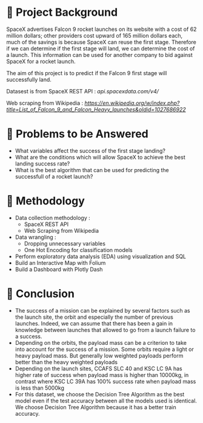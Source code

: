 # 🚀 Project Background
SpaceX advertises Falcon 9 rocket launches on its website with a cost of 62 million dollars; other providers cost upward of 165 million dollars each, much of the savings is because SpaceX can reuse the first stage. Therefore if we can determine if the first stage will land, we can determine the cost of a launch. This information can be used for another company to bid against SpaceX for a rocket launch.

The aim of this project is to predict if the Falcon 9 first stage will successfully land.

Datasest is from SpaceX REST API  : _api.spacexdata.com/v4/_

Web scraping from Wikipedia       : _https://en.wikipedia.org/w/index.php?title=List_of_Falcon_9_and_Falcon_Heavy_launches&oldid=1027686922_

# 📄 Problems to be Answered
* What variables affect the success of the first stage landing?
* What are the conditions which will allow SpaceX to achieve the best landing success rate? 
* What is the best algorithm that can be used for predicting the successfull of a rocket launch? 

# 📄 Methodology
* Data collection methodology : 
  * SpaceX REST API 
  * Web Scraping from Wikipedia
* Data wrangling : 
  * Dropping unnecessary variables
  * One Hot Encoding for classification models
* Perform exploratory data analysis (EDA) using visualization and SQL
* Build an Interactive Map with Folium 
* Build a Dashboard with Plotly Dash

# 📄 Conclusion
* The success of a mission can be explained by several factors such as the launch site, the orbit and especially the number of previous launches. Indeed, we can assume that there has been a gain in knowledge between launches that allowed to go from a launch failure to a success.
* Depending on the orbits, the payload mass can be a criterion to take into account for the success of a mission. Some orbits require a light or heavy payload mass. But generally low weighted payloads perform better than the heavy weighted payloads
* Depending on the launch sites, CCAFS SLC 40 and KSC LC 9A has higher rate of success when payload mass is higher than 10000kg, in contrast where KSC LC 39A has 100% success rate when payload mass is less than 5000kg
* For this dataset, we choose the Decision Tree Algorithm as the best model even if the test accuracy between all the models used is identical. We choose Decision Tree Algorithm because it has a better train accuracy. 
